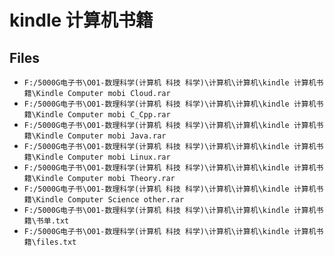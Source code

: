 # kindle 计算机书籍

## Files

- `F:/5000G电子书\O01-数理科学(计算机 科技 科学)\计算机\计算机\kindle 计算机书籍\Kindle Computer mobi Cloud.rar`
- `F:/5000G电子书\O01-数理科学(计算机 科技 科学)\计算机\计算机\kindle 计算机书籍\Kindle Computer mobi C_Cpp.rar`
- `F:/5000G电子书\O01-数理科学(计算机 科技 科学)\计算机\计算机\kindle 计算机书籍\Kindle Computer mobi Java.rar`
- `F:/5000G电子书\O01-数理科学(计算机 科技 科学)\计算机\计算机\kindle 计算机书籍\Kindle Computer mobi Linux.rar`
- `F:/5000G电子书\O01-数理科学(计算机 科技 科学)\计算机\计算机\kindle 计算机书籍\Kindle Computer mobi Theory.rar`
- `F:/5000G电子书\O01-数理科学(计算机 科技 科学)\计算机\计算机\kindle 计算机书籍\Kindle Computer Science other.rar`
- `F:/5000G电子书\O01-数理科学(计算机 科技 科学)\计算机\计算机\kindle 计算机书籍\书单.txt`
- `F:/5000G电子书\O01-数理科学(计算机 科技 科学)\计算机\计算机\kindle 计算机书籍\files.txt`

